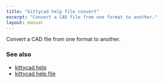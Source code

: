 ```yaml
---
title: "kittycad help file convert"
excerpt: "Convert a CAD file from one format to another."
layout: manual
---
```


Convert a CAD file from one format to another.

### See also

* [kittycad help](./kittycad_help)
* [kittycad help file](./kittycad_help_file)